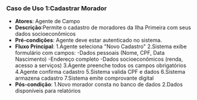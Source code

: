 ### Caso de Uso 1:Cadastrar Morador
* **Atores**: Agente de Campo
* **Descrição**:Permite o cadastro de moradores da Ilha Primeira com seus dados socioeconômicos
* **Pré-condições**: Agente deve estar autenticado no sistema.
* **Fluxo Principal**:
    1.Agente seleciona "Novo Cadastro"
    2.Sistema exibe formulário com campos:
    -Dados pessoais (Nome, CPF, Data Nascimento)
    -Endereço completo
    -Dados socioeconômicos (renda, acesso a serviços)
    3.Agente preenche todos os campos obrigatórios
    4.Agente confirma cadastro
    5.Sistema valida CPF e dados
    6.Sistema armazena cadastro
    7.Sistema emite comprovante digital
* **Pós-condição**:
1.Novo morador consta no banco de dados
2.Dados disponíveis para relatórios
